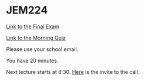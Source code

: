 # JEM224

[Link to the Final Exam](https://docs.google.com/forms/d/e/1FAIpQLSeQ00kZeRHhU5TERQInJfBCXML4NhVLhLowV6VXcTgwiXz7Nw/viewform?usp=sf_link)

[Link to the Morning Quiz](https://docs.google.com/forms/d/e/1FAIpQLSdv4QDOpSNkFPa_tfwNHvBegvfzMz1LCMsim0W0q53yp1fPnw/viewform?usp=sf_link)

Please use your school email.

You have 20 minutes. 

Next lecture starts at 8:30. [Here](https://meet.google.com/ycd-xnup-kho) is the invite to the call.
